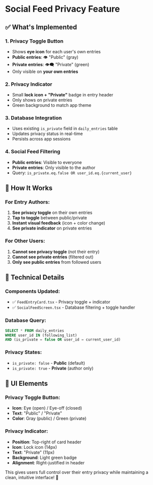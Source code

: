 # Social Feed Privacy Feature

## ✅ **What's Implemented**

### **1. Privacy Toggle Button**
- Shows **eye icon** for each user's own entries
- **Public entries**: 👁️ "Public" (gray)
- **Private entries**: 👁️‍🗨️ "Private" (green)
- Only visible on **your own entries**

### **2. Privacy Indicator**
- Small **lock icon + "Private"** badge in entry header
- Only shows on private entries
- Green background to match app theme

### **3. Database Integration**
- Uses existing `is_private` field in `daily_entries` table
- Updates privacy status in real-time
- Persists across app sessions

### **4. Social Feed Filtering**
- **Public entries**: Visible to everyone
- **Private entries**: Only visible to the author
- Query: `is_private.eq.false OR user_id.eq.{current_user}`

## 🎯 **How It Works**

### **For Entry Authors:**
1. **See privacy toggle** on their own entries
2. **Tap to toggle** between public/private
3. **Instant visual feedback** (icon + color change)
4. **See private indicator** on private entries

### **For Other Users:**
1. **Cannot see privacy toggle** (not their entry)
2. **Cannot see private entries** (filtered out)
3. **Only see public entries** from followed users

## 🔧 **Technical Details**

### **Components Updated:**
- ✅ `FeedEntryCard.tsx` - Privacy toggle + indicator
- ✅ `SocialFeedScreen.tsx` - Database filtering + toggle handler

### **Database Query:**
```sql
SELECT * FROM daily_entries 
WHERE user_id IN (following_list)
AND (is_private = false OR user_id = current_user_id)
```

### **Privacy States:**
- `is_private: false` - **Public** (default)
- `is_private: true` - **Private** (author only)

## 🎨 **UI Elements**

### **Privacy Toggle Button:**
- **Icon**: Eye (open) / Eye-off (closed)
- **Text**: "Public" / "Private"
- **Color**: Gray (public) / Green (private)

### **Privacy Indicator:**
- **Position**: Top-right of card header
- **Icon**: Lock icon (14px)
- **Text**: "Private" (11px)
- **Background**: Light green badge
- **Alignment**: Right-justified in header

This gives users full control over their entry privacy while maintaining a clean, intuitive interface! 🎉